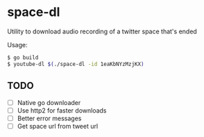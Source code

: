 # space-dl

Utility to download audio recording of a twitter space that's ended

Usage:

```sh
$ go build
$ youtube-dl $(./space-dl -id 1eaKbNYzMzjKX)
```

## TODO

- [ ] Native go downloader
- [ ] Use http2 for faster downloads
- [ ] Better error messages
- [ ] Get space url from tweet url